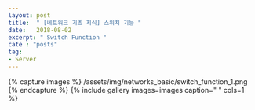 ```yaml
---
layout: post
title:  " [네트워크 기초 지식] 스위치 기능 "
date:   2018-08-02
excerpt: " Switch Function "
cate : "posts"
tag:
- Server
---
```



{% capture images %}
    /assets/img/networks_basic/switch_function_1.png
{% endcapture %}
{% include gallery images=images caption=" " cols=1 %}

